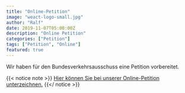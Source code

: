 ```yaml
---
title: "Online-Petition"
image: "weact-logo-small.jpg"
author: "Ralf"
date: 2019-11-07T05:00:00Z
description: "Online Petition"
categories: ["Petition"]
tags: ["Petition", "Online"]
featured: true
---
```


Wir haben für den Bundesverkehrsausschuss eine Petition vorbereitet.

{{< notice note  >}}
[Hier können Sie bei unserer Online-Petition unterzeichnen.](https://weact.campact.de/p/umgehung-joehlingen)
{{</ notice >}}
